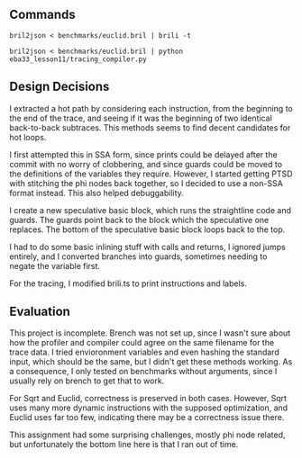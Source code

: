 ## Commands

`bril2json < benchmarks/euclid.bril | brili -t`

`bril2json < benchmarks/euclid.bril | python
eba33_lesson11/tracing_compiler.py`

## Design Decisions

I extracted a hot path by considering each instruction, from the beginning to
the end of the trace, and seeing if it was the beginning of two identical
back-to-back subtraces. This methods seems to find decent candidates for hot
loops.

I first attempted this in SSA form, since prints could be delayed after the
commit with no worry of clobbering, and since guards could be moved to the
definitions of the variables they require. However, I started getting PTSD with
stitching the phi nodes back together, so I decided to use a non-SSA format
instead. This also helped debuggability. 

I create a new speculative basic block, which runs the straightline code and
guards. The guards point back to the block which the speculative one replaces.
The bottom of the speculative basic block loops back to the top.

I had to do some basic inlining stuff with calls and returns, I ignored jumps
entirely, and I converted branches into guards, sometimes needing to negate the
variable first.

For the tracing, I modified brili.ts to print instructions and labels.

## Evaluation

This project is incomplete. Brench was not set up, since I wasn't sure about
how the profiler and compiler could agree on the same filename for the trace
data. I tried envioronment variables and even hashing the standard input, which
should be the same, but I didn't get these methods working. As a consequence, I
only tested on benchmarks without arguments, since I usually rely on brench to
get that to work.

For Sqrt and Euclid, correctness is preserved in both cases. However, Sqrt uses
many more dynamic instructions with the supposed optimization, and Euclid uses
far too few, indicating there may be a correctness issue there.

This assignment had some surprising challenges, mostly phi node related, but
unfortunately the bottom line here is that I ran out of time.
